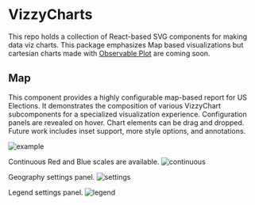 # VizzyCharts
This repo holds a collection of React-based SVG components for making data viz charts. This package emphasizes Map based visualizations but cartesian charts made with [Observable Plot](https://observablehq.com/@observablehq/plot) are coming soon.

## Map
This component provides a highly configurable map-based report for US Elections. It demonstrates the composition of various VizzyChart subcomponents for a specialized visualization experience. Configuration panels are revealed on hover. Chart elements can be drag and dropped. Future work includes inset support, more style options, and annotations.

![example](https://github.com/looker/vizzy/blob/main/docs/example1.png?raw=true)

Continuous Red and Blue scales are available.
![continuous](https://github.com/looker/vizzy/blob/main/docs/example_continuous.png?raw=true)

Geography settings panel.
![settings](https://github.com/looker/vizzy/blob/main/docs/example_geo.png?raw=true)

Legend settings panel.
![legend](https://github.com/looker/vizzy/blob/main/docs/example_legend.png?raw=true)
